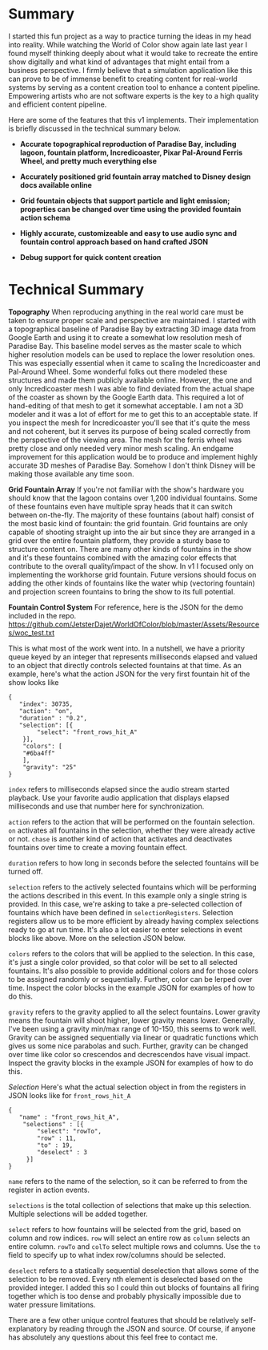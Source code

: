 # Summary

I started this fun project as a way to practice turning the ideas in my head into reality. While watching the World of Color show again late last year I found myself thinking deeply about what it would take to recreate the entire show digitally and what kind of advantages that might entail from a business perspective. I firmly believe that a simulation application like this can prove to be of immense benefit to creating content for real-world systems by serving as a content creation tool to enhance a content pipeline. Empowering artists who are not software experts is the key to a high quality and efficient content pipeline.

Here are some of the features that this v1 implements. Their implementation is briefly discussed in the technical summary below.

* **Accurate topographical reproduction of Paradise Bay, including lagoon, fountain platform, Incredicoaster, Pixar Pal-Around Ferris Wheel, and pretty much everything else**

* **Accurately positioned grid fountain array matched to Disney design docs available online**

* **Grid fountain objects that support particle and light emission; properties can be changed over time using the provided fountain action schema**

* **Highly accurate, customizeable and easy to use audio sync and fountain control approach based on hand crafted JSON**

* **Debug support for quick content creation**

# Technical Summary

**Topography**
When reproducing anything in the real world care must be taken to ensure proper scale and perspective are maintained. I started with a topographical baseline of Paradise Bay by extracting 3D image data from Google Earth and using it to create a somewhat low resolution mesh of Paradise Bay. This baseline model serves as the master scale to which higher resolution models can be used to replace the lower resolution ones. This was especially essential when it came to scaling the Incredicoaster and Pal-Around Wheel. Some wonderful folks out there modeled these structures and made them publicly available online. However, the one and only Incredicoaster mesh I was able to find deviated from the actual shape of the coaster as shown by the Google Earth data. This required a lot of hand-editing of that mesh to get it somewhat acceptable. I am not a 3D modeler and it was a lot of effort for me to get this to an acceptable state. If you inspect the mesh for Incredicoaster you'll see that it's quite the mess and not coherent, but it serves its purpose of being scaled correctly from the perspective of the viewing area. The mesh for the ferris wheel was pretty close and only needed very minor mesh scaling. An endgame improvement for this application would be to produce and implement highly accurate 3D meshes of Paradise Bay. Somehow I don't think Disney will be making those available any time soon.

**Grid Fountain Array**
If you're not familiar with the show's hardware you should know that the lagoon contains over 1,200 individual fountains. Some of these fountains even have multiple spray heads that it can switch between on-the-fly. The majority of these fountains (about half) consist of the most basic kind of fountain: the grid fountain. Grid fountains are only capable of shooting straight up into the air but since they are arranged in a grid over the entire fountain platform, they provide a sturdy base to structure content on. There are many other kinds of fountains in the show and it's these fountains combined with the amazing color effects that contribute to the overall quality/impact of the show. In v1 I focused only on implementing the workhorse grid fountain. Future versions should focus on adding the other kinds of fountains like the water whip (vectoring fountain) and projection screen fountains to bring the show to its full potential.

**Fountain Control System**
For reference, here is the JSON for the demo included in the repo. https://github.com/JetsterDajet/WorldOfColor/blob/master/Assets/Resources/woc_test.txt

This is what most of the work went into. In a nutshell, we have a priority queue keyed by an integer that represents milliseconds elapsed and valued to an object that directly controls selected fountains at that time. As an example, here's what the action JSON for the very first fountain hit of the show looks like
```
{
   "index": 30735,
   "action": "on",
   "duration" : "0.2",
   "selection": [{
        "select": "front_rows_hit_A"
    }],
    "colors": [
    "#6ba4ff"
    ],
    "gravity": "25"
}
```

`index` refers to milliseconds elapsed since the audio stream started playback. Use your favorite audio application that displays elapsed milliseconds and use that number here for synchronization.

`action` refers to the action that will be performed on the fountain selection. `on` activates all fountains in the selection, whether they were already active or not. `chase` is another kind of action that activates and deactivates fountains over time to create a moving fountain effect.

`duration` refers to how long in seconds before the selected fountains will be turned off.

`selection` refers to the actively selected fountains which will be performing the actions described in this event. In this example only a single string is provided. In this case, we're asking to take a pre-selected collection of fountains which have been defined in `selectionRegisters`. Selection registers allow us to be more efficient by already having complex selections ready to go at run time. It's also a lot easier to enter selections in event blocks like above.  More on the selection JSON below.

`colors` refers to the colors that will be applied to the selection. In this case, it's just a single color provided, so that color will be set to all selected fountains. It's also possible to provide additional colors and for those colors to be assigned randomly or sequentially. Further, color can be lerped over time. Inspect the color blocks in the example JSON for examples of how to do this.

`gravity` refers to the gravity applied to all the select fountains. Lower gravity means the fountain will shoot higher, lower gravity means lower. Generally, I've been using a gravity min/max range of 10-150, this seems to work well. Gravity can be assigned sequentially via linear or quadratic functions which gives us some nice parabolas and such. Further, gravity can be changed over time like color so crescendos and decrescendos have visual impact. Inspect the gravity blocks in the example JSON for examples of how to do this.

*Selection*
Here's what the actual selection object in from the registers in JSON looks like for `front_rows_hit_A`

```
{
   "name" : "front_rows_hit_A",
    "selections" : [{
        "select": "rowTo",
        "row" : 11,
        "to" : 19,
        "deselect" : 3
     }]
}
```
`name` refers to the name of the selection, so it can be referred to from the register in action events.

`selections` is the total collection of selections that make up this selection. Multiple selections will be added together.

`select` refers to how fountains will be selected from the grid, based on column and row indices. `row` will select an entire row as `column` selects an entire column. `rowTo` and `colTo` select multiple rows and columns. Use the `to` field to specify up to what index row/columns should be selected.

`deselect` refers to a statically sequential deselection that allows some of the selection to be removed. Every nth element is deselected based on the provided integer. I added this so I could thin out blocks of fountains all firing together which is too dense and probably physically impossible due to water pressure limitations.

There are a few other unique control features that should be relatively self-explanatory by reading through the JSON and source. Of course, if anyone has absolutely any questions about this feel free to contact me.